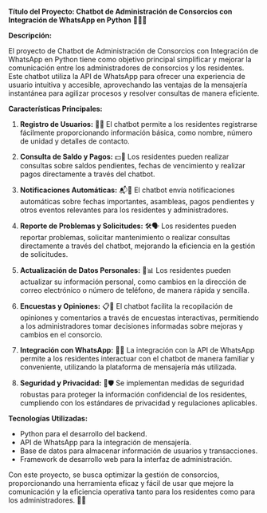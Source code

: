 **Título del Proyecto: Chatbot de Administración de Consorcios con Integración de WhatsApp en Python** 🏢🤖📱

**Descripción:**

El proyecto de Chatbot de Administración de Consorcios con Integración de WhatsApp en Python tiene como objetivo principal simplificar y mejorar la comunicación entre los administradores de consorcios y los residentes. Este chatbot utiliza la API de WhatsApp para ofrecer una experiencia de usuario intuitiva y accesible, aprovechando las ventajas de la mensajería instantánea para agilizar procesos y resolver consultas de manera eficiente.

**Características Principales:**

1. **Registro de Usuarios:** 📝👥 El chatbot permite a los residentes registrarse fácilmente proporcionando información básica, como nombre, número de unidad y detalles de contacto.

2. **Consulta de Saldo y Pagos:** 💵📅 Los residentes pueden realizar consultas sobre saldos pendientes, fechas de vencimiento y realizar pagos directamente a través del chatbot.

3. **Notificaciones Automáticas:** 📬🔔 El chatbot envía notificaciones automáticas sobre fechas importantes, asambleas, pagos pendientes y otros eventos relevantes para los residentes y administradores.

4. **Reporte de Problemas y Solicitudes:** 🛠️🗣️ Los residentes pueden reportar problemas, solicitar mantenimiento o realizar consultas directamente a través del chatbot, mejorando la eficiencia en la gestión de solicitudes.

5. **Actualización de Datos Personales:** 🔄📊 Los residentes pueden actualizar su información personal, como cambios en la dirección de correo electrónico o número de teléfono, de manera rápida y sencilla.

6. **Encuestas y Opiniones:** 📋🤔 El chatbot facilita la recopilación de opiniones y comentarios a través de encuestas interactivas, permitiendo a los administradores tomar decisiones informadas sobre mejoras y cambios en el consorcio.

7. **Integración con WhatsApp:** 🤝📲 La integración con la API de WhatsApp permite a los residentes interactuar con el chatbot de manera familiar y conveniente, utilizando la plataforma de mensajería más utilizada.

8. **Seguridad y Privacidad:** 🔐🛡️ Se implementan medidas de seguridad robustas para proteger la información confidencial de los residentes, cumpliendo con los estándares de privacidad y regulaciones aplicables.

**Tecnologías Utilizadas:**

- Python para el desarrollo del backend.
- API de WhatsApp para la integración de mensajería.
- Base de datos para almacenar información de usuarios y transacciones.
- Framework de desarrollo web para la interfaz de administración.

Con este proyecto, se busca optimizar la gestión de consorcios, proporcionando una herramienta eficaz y fácil de usar que mejore la comunicación y la eficiencia operativa tanto para los residentes como para los administradores. 🚀💬
